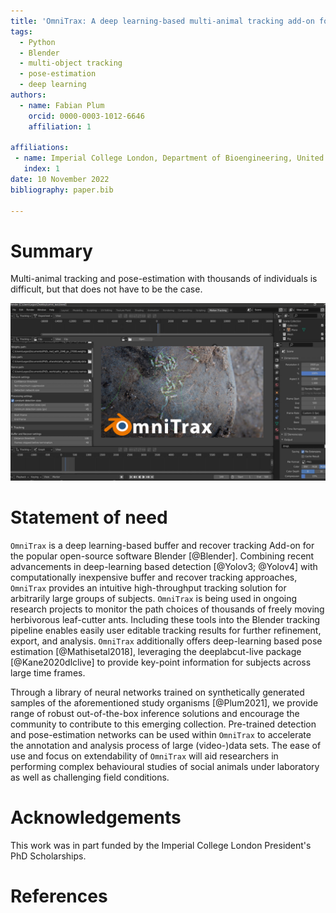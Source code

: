 ```yaml
---
title: 'OmniTrax: A deep learning-based multi-animal tracking add-on for Blender'
tags:
  - Python
  - Blender
  - multi-object tracking
  - pose-estimation
  - deep learning
authors:
  - name: Fabian Plum
    orcid: 0000-0003-1012-6646
    affiliation: 1

affiliations:
 - name: Imperial College London, Department of Bioengineering, United Kingdom
   index: 1
date: 10 November 2022
bibliography: paper.bib

---
```


# Summary

Multi-animal tracking and pose-estimation with thousands of individuals is difficult,
but that does not have to be the case.

![OmniTrax user-interface.\label{fig:demo}](../images/omnitrax_demo_screen.jpg)

# Statement of need

`OmniTrax` is a deep learning-based buffer and recover tracking Add-on for the
popular open-source software Blender [@Blender]. Combining recent advancements
in deep-learning based detection [@Yolov3; @Yolov4] with computationally inexpensive
buffer and recover tracking approaches, `OmniTrax` provides an intuitive high-throughput 
tracking solution for arbitrarily large groups of subjects. `OmniTrax` is being used
in ongoing research projects to monitor the path choices of thousands of freely moving 
herbivorous leaf-cutter ants. Including these tools into the Blender tracking pipeline
enables easily user editable tracking results for further refinement, export, and analysis.
`OmniTrax` additionally offers deep-learning based pose estimation [@Mathisetal2018], 
leveraging the deeplabcut-live package [@Kane2020dlclive] to provide key-point information
for subjects across large time frames. 

Through a library of neural networks trained on synthetically generated samples of
the aforementioned study organisms [@Plum2021], we provide range of robust out-of-the-box 
inference solutions and encourage the community to contribute to this emerging collection.
Pre-trained detection and pose-estimation networks can be used within `OmniTrax` to accelerate
the annotation and analysis process of large (video-)data sets. The ease of use and focus on
extendability of `OmniTrax` will aid researchers in performing complex behavioural studies
of social animals under laboratory as well as challenging field conditions.

# Acknowledgements

This work was in part funded by the Imperial College London President's PhD Scholarships.

# References